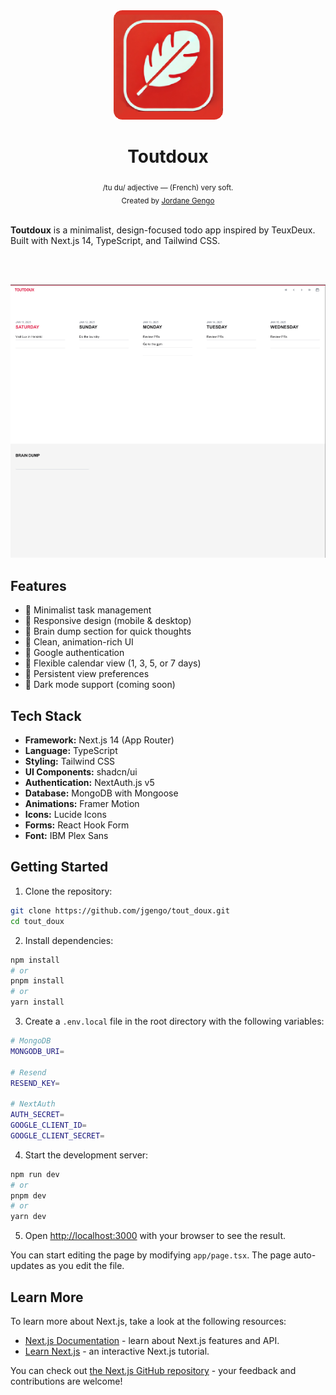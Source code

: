<div align="center">
    <img src='.github/docs/logo.png' alt="toutdoux's logo" /><br />
    <h1 align="center">Toutdoux</h1>
    <sub>/tu du/ adjective — (French) very soft.</sub>
</div>

<div align="center">
  <sub>Created by <a href="https://github.com/jgengo">Jordane Gengo</a></sub>
</div>

<br/>

**Toutdoux** is a minimalist, design-focused todo app inspired by TeuxDeux. Built with Next.js 14, TypeScript, and Tailwind CSS.

<br/><br/>

<div align="center">

![screenshot](.github/docs/screenshot.png)

</div>

## Features

- 🎯 Minimalist task management
- 📱 Responsive design (mobile & desktop)
- 🧠 Brain dump section for quick thoughts
- 🎨 Clean, animation-rich UI
- 🔐 Google authentication
- 📅 Flexible calendar view (1, 3, 5, or 7 days)
- 💾 Persistent view preferences
- 🌙 Dark mode support (coming soon)

## Tech Stack

- **Framework:** Next.js 14 (App Router)
- **Language:** TypeScript
- **Styling:** Tailwind CSS
- **UI Components:** shadcn/ui
- **Authentication:** NextAuth.js v5
- **Database:** MongoDB with Mongoose
- **Animations:** Framer Motion
- **Icons:** Lucide Icons
- **Forms:** React Hook Form
- **Font:** IBM Plex Sans

## Getting Started

1. Clone the repository:

```bash
git clone https://github.com/jgengo/tout_doux.git
cd tout_doux
```

2. Install dependencies:

```bash
npm install
# or
pnpm install
# or
yarn install
```

3. Create a `.env.local` file in the root directory with the following variables:

```bash
# MongoDB
MONGODB_URI=

# Resend
RESEND_KEY=

# NextAuth
AUTH_SECRET=
GOOGLE_CLIENT_ID=
GOOGLE_CLIENT_SECRET=
```

4. Start the development server:

```bash
npm run dev
# or
pnpm dev
# or
yarn dev
```

5. Open [http://localhost:3000](http://localhost:3000) with your browser to see the result.

You can start editing the page by modifying `app/page.tsx`. The page auto-updates as you edit the file.

## Learn More

To learn more about Next.js, take a look at the following resources:

- [Next.js Documentation](https://nextjs.org/docs) - learn about Next.js features and API.
- [Learn Next.js](https://nextjs.org/learn) - an interactive Next.js tutorial.

You can check out [the Next.js GitHub repository](https://github.com/vercel/next.js) - your feedback and contributions are welcome!
